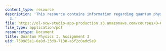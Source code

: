 ```yaml
---
content_type: resource
description: 'This resource contains information regarding quantum physics: Assignment
  3.'
file: https://ol-ocw-studio-app-production.s3.amazonaws.com/courses/8-04-quantum-physics-i-spring-2016/758985e10e8d23d87138a6f2c0adc5a9_MIT8_04S16_ps3_2016.pdf
file_type: application/pdf
resourcetype: Document
title: Quantum Physics I, Assignment 3
uid: 758985e1-0e8d-23d8-7138-a6f2c0adc5a9
---
```

